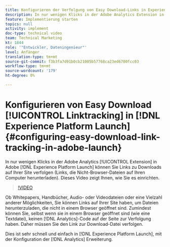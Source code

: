 ```yaml
---
title: Konfigurieren der Verfolgung von Easy Download-Links in Experience Platform Launch
description: In nur wenigen Klicks in der Adobe Analytics Extension in Experience Platform Launch können Sie Links zum Herunterladen von Beginn auf Ihrer Site verfolgen (Links, über die Sie Dateien herunterladen, die nicht im Browser vorliegen). Dieses Video zeigt Ihnen, wie Sie es einrichten.
feature: Implementierung starten
topics: null
activity: implement
doc-type: technical video
team: Technical Marketing
kt: 1844
role: '"Entwickler, Dateningenieur"'
level: Anfänger
translation-type: tm+mt
source-git-commit: f3b3fa7d91b0cb21005b57768ca23ed6700fcc03
workflow-type: tm+mt
source-wordcount: '179'
ht-degree: 0%

---
```



# Konfigurieren von Easy Download [!UICONTROL Linktracking] in [!DNL Experience Platform Launch] {#configuring-easy-download-link-tracking-in-adobe-launch}

In nur wenigen Klicks in der Adobe Analytics [!UICONTROL Extension] in Adobe [!DNL Experience Platform Launch] können Sie Links zu Downloads auf Ihrer Site verfolgen (Links, die Nicht-Browser-Dateien auf Ihren Computer herunterladen). Dieses Video zeigt Ihnen, wie Sie es einrichten.

>[!VIDEO](https://video.tv.adobe.com/v/25762/?quality=12)

Ob Whitepapers, Handbücher, Audio- oder Videodateien oder eine Vielzahl anderer Möglichkeiten, Sie können Links auf Ihrer Site haben, um Dateien herunterzuladen, die nicht in einem Browser geöffnet sind. Zumindest können Sie, selbst wenn sie in einem Browser geöffnet sind (wie eine Textdatei), keinen [!DNL Analytics]-Code auf der Seite zur Verfolgung haben. Daher müssen Sie den Link zur Download-Datei verfolgen.

Dies ist sehr schnell und einfach in [!DNL Experience Platform Launch], mit der Konfiguration der [!DNL Analytics] Erweiterung.
